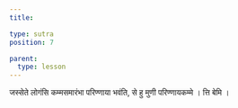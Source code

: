 ```yaml
---
title: 

type: sutra
position: 7

parent:
  type: lesson
---
```


जस्सेते लोगंसि कम्मसमारंभा परिण्णाया भवंति, से हु मुणी परिण्णायकम्मे । त्ति बेमि ।


